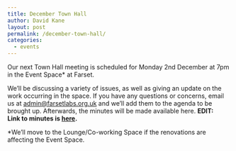 ```yaml
---
title: December Town Hall
author: David Kane
layout: post
permalink: /december-town-hall/
categories:
  - events
---
```

Our next Town Hall meeting is scheduled for Monday 2nd December at 7pm in the Event Space\* at Farset.

We&#8217;ll be discussing a variety of issues, as well as giving an update on the work occurring in the space. If you have any questions or concerns, email us at <admin@farsetlabs.org.uk> and we&#8217;ll add them to the agenda to be brought up. Afterwards, the minutes will be made available here. **EDIT: Link to minutes is [here][1].**

\*We&#8217;ll move to the Lounge/Co-working Space if the renovations are affecting the Event Space.

 [1]: https://docs.google.com/document/d/1vbi01jUhAe3tvdYkXD6iA1x8v6XruKcoFq_WpUyvQOU/edit?usp=sharing
